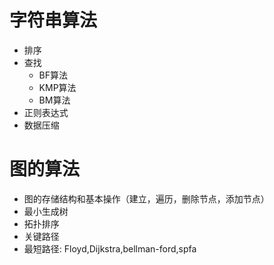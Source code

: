 # 字符串算法

- 排序
- 查找
  - BF算法
  - KMP算法
  - BM算法
- 正则表达式
- 数据压缩

# 图的算法

- 图的存储结构和基本操作（建立，遍历，删除节点，添加节点）
- 最小生成树
- 拓扑排序
- 关键路径
- 最短路径: Floyd,Dijkstra,bellman-ford,spfa
